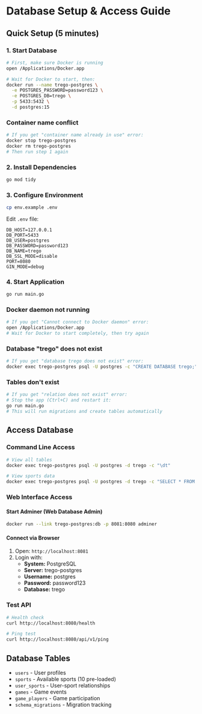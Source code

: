 # Database Setup & Access Guide

## Quick Setup (5 minutes)

### 1. Start Database
```bash
# First, make sure Docker is running
open /Applications/Docker.app

# Wait for Docker to start, then:
docker run --name trego-postgres \
  -e POSTGRES_PASSWORD=password123 \
  -e POSTGRES_DB=trego \
  -p 5433:5432 \
  -d postgres:15
```

### Container name conflict
```bash
# If you get "container name already in use" error:
docker stop trego-postgres
docker rm trego-postgres
# Then run step 1 again
```

### 2. Install Dependencies
```bash
go mod tidy
```

### 3. Configure Environment
```bash
cp env.example .env
```

Edit `.env` file:
```env
DB_HOST=127.0.0.1
DB_PORT=5433
DB_USER=postgres
DB_PASSWORD=password123
DB_NAME=trego
DB_SSL_MODE=disable
PORT=8080
GIN_MODE=debug
```

### 4. Start Application
```bash
go run main.go
```

### Docker daemon not running
```bash
# If you get "Cannot connect to Docker daemon" error:
open /Applications/Docker.app
# Wait for Docker to start completely, then try again
```

### Database "trego" does not exist
```bash
# If you get "database trego does not exist" error:
docker exec trego-postgres psql -U postgres -c "CREATE DATABASE trego;"
```

### Tables don't exist
```bash
# If you get "relation does not exist" error:
# Stop the app (Ctrl+C) and restart it:
go run main.go
# This will run migrations and create tables automatically
```


## Access Database

### Command Line Access
```bash
# View all tables
docker exec trego-postgres psql -U postgres -d trego -c "\dt"

# View sports data
docker exec trego-postgres psql -U postgres -d trego -c "SELECT * FROM sports;"
```

### Web Interface Access

#### Start Adminer (Web Database Admin)
```bash
docker run --link trego-postgres:db -p 8081:8080 adminer
```

#### Connect via Browser
1. Open: `http://localhost:8081`
2. Login with:
   - **System:** PostgreSQL
   - **Server:** trego-postgres
   - **Username:** postgres
   - **Password:** password123
   - **Database:** trego

### Test API
```bash
# Health check
curl http://localhost:8080/health

# Ping test
curl http://localhost:8080/api/v1/ping
```

## Database Tables
- `users` - User profiles
- `sports` - Available sports (10 pre-loaded)
- `user_sports` - User-sport relationships
- `games` - Game events
- `game_players` - Game participation
- `schema_migrations` - Migration tracking


